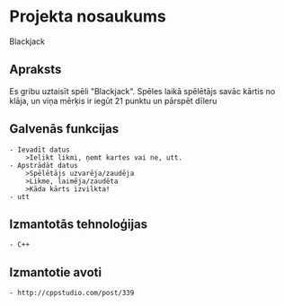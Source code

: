 # Projekta nosaukums
  Blackjack

## Apraksts
  Es gribu uztaisīt spēli "Blackjack".
  Spēles laikā spēlētājs savāc kārtis no klāja, un viņa mērķis ir iegūt 21 punktu un pārspēt dīleru
	
  
## Galvenās funkcijas
	- Ievadīt datus
		>Ielikt likmi, ņemt kartes vai ne, utt.
	- Apstrādāt datus
		>Spēlētājs uzvarēja/zaudēja
		>Likme, laimēja/zaudēta
		>Kāda kārts izvilkta!
	- utt
## Izmantotās tehnoloģijas
	- C++

## Izmantotie avoti
	- http://cppstudio.com/post/339
